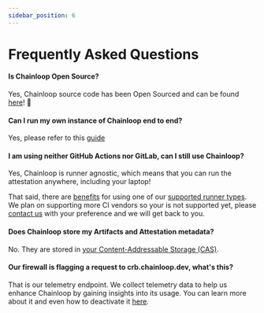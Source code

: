 ```yaml
---
sidebar_position: 6
---
```


# Frequently Asked Questions

#### Is Chainloop Open Source?

Yes, Chainloop source code has been Open Sourced and can be found [here](https://github.com/chainloop-dev/chainloop)! 🎉

#### Can I run my own instance of Chainloop end to end?

Yes, please refer to this [guide](./guides/deployment/k8s)

#### I am using neither GitHub Actions nor GitLab, can I still use Chainloop?

Yes, Chainloop is runner agnostic, which means that you can run the attestation anywhere, including your laptop!

That said, there are [benefits](/reference/operator/contract#runner-context) for using one of our [supported runner types](/reference/operator/contract#runner-context). We plan on supporting more CI vendors so your is not supported yet, please [contact us](https://chainloop.dev/contact) with your preference and we will get back to you.

#### Does Chainloop store my Artifacts and Attestation metadata?

No. They are stored in [your Content-Addressable Storage (CAS)](/reference/operator/cas-backend).

#### Our firewall is flagging a request to crb.chainloop.dev, what's this?

That is our telemetry endpoint. We collect telemetry data to help us enhance Chainloop by gaining insights into its usage. You can learn more about it and even how to deactivate it [here](reference/operator/cli-telemetry.mdx#what-do-we-use-to-collect-telemetry-data).